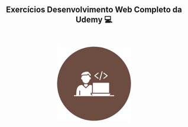 ## <p align="center">Exercícios Desenvolvimento Web Completo da Udemy 💻 <p>

<div style="display: inline_block" align="center"><br>
  <p align="center"><img height="200" width="200" src="img/desenvolvedor-de-software.png"></p>
